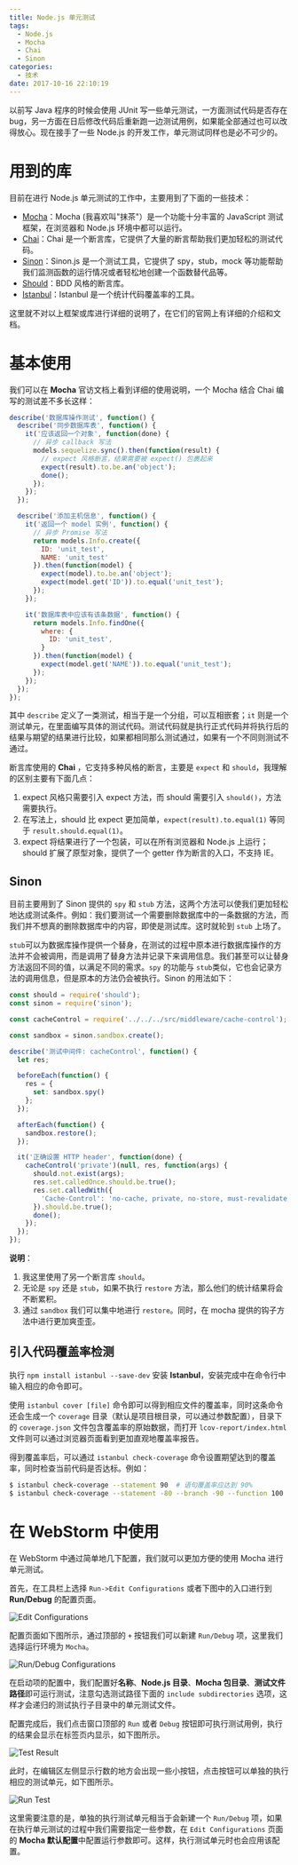 ```yaml
---
title: Node.js 单元测试
tags:
  - Node.js
  - Mocha
  - Chai
  - Sinon
categories:
  - 技术
date: 2017-10-16 22:10:19
---
```



以前写 Java 程序的时候会使用 JUnit 写一些单元测试，一方面测试代码是否存在 bug，另一方面在日后修改代码后重新跑一边测试用例，如果能全部通过也可以改得放心。现在接手了一些 Node.js 的开发工作，单元测试同样也是必不可少的。

<!-- more -->

 # 用到的库

目前在进行 Node.js 单元测试的工作中，主要用到了下面的一些技术：

- [Mocha](http://mochajs.org/)：Mocha (我喜欢叫"抹茶"）是一个功能十分丰富的 JavaScript 测试框架，在浏览器和 Node.js 环境中都可以运行。
- [Chai](http://chaijs.com/)：Chai 是一个断言库，它提供了大量的断言帮助我们更加轻松的测试代码。
- [Sinon](http://sinonjs.org/)：Sinon.js 是一个测试工具，它提供了 spy，stub，mock 等功能帮助我们监测函数的运行情况或者轻松地创建一个函数替代品等。
- [Should](https://github.com/tj/should.js)：BDD 风格的断言库。
- [Istanbul](https://istanbul.js.org/)：Istanbul 是一个统计代码覆盖率的工具。

这里就不对以上框架或库进行详细的说明了，在它们的官网上有详细的介绍和文档。

# 基本使用

我们可以在 **Mocha** 官访文档上看到详细的使用说明，一个 Mocha 结合 Chai 编写的测试差不多长这样：

```javascript
describe('数据库操作测试', function() {
  describe('同步数据库表', function() {
    it('应该返回一个对象', function(done) {
      // 异步 callback 写法
      models.sequelize.sync().then(function(result) {
        // expect 风格断言，结果需要被 expect() 包裹起来
        expect(result).to.be.an('object');
        done();
      });
    });
  });

  describe('添加主机信息', function() {
    it('返回一个 model 实例', function() {
      // 异步 Promise 写法
      return models.Info.create({
        ID: 'unit_test',
        NAME: 'unit_test'
      }).then(function(model) {
        expect(model).to.be.an('object');
        expect(model.get('ID')).to.equal('unit_test');
      });
    });

    it('数据库表中应该有该条数据', function() {
      return models.Info.findOne({
        where: {
          ID: 'unit_test',
        }
      }).then(function(model) {
        expect(model.get('NAME')).to.equal('unit_test');
      });
    });
  });
});
```

其中 `describe` 定义了一类测试，相当于是一个分组，可以互相嵌套；`it` 则是一个测试单元，在里面编写具体的测试代码。测试代码就是执行正式代码并将执行后的结果与期望的结果进行比较，如果都相同那么测试通过，如果有一个不同则测试不通过。

断言库使用的 **Chai** ，它支持多种风格的断言，主要是 `expect` 和 `should`，我理解的区别主要有下面几点：

1. expect 风格只需要引入 expect 方法，而 should 需要引入 `should()`，方法需要执行。
2. 在写法上，should 比 expect 更加简单，`expect(result).to.equal(1)` 等同于 `result.should.equal(1)`。
3. expect 将结果进行了一个包装，可以在所有浏览器和 Node.js 上运行；should 扩展了原型对象，提供了一个 getter 作为断言的入口，不支持 IE。

## Sinon

目前主要用到了 Sinon 提供的 `spy` 和 `stub` 方法，这两个方法可以使我们更加轻松地达成测试条件。例如：我们要测试一个需要删除数据库中的一条数据的方法，而我们并不想真的删除数据库中的内容，即使是测试库。这时就轮到 `stub` 上场了。

`stub`可以为数据库操作提供一个替身，在测试的过程中原本进行数据库操作的方法并不会被调用，而是调用了替身方法并记录下来调用信息。我们甚至可以让替身方法返回不同的值，以满足不同的需求。`spy` 的功能与 `stub`类似，它也会记录方法的调用信息，但是原本的方法仍会被执行。Sinon 的用法如下：

```javascript
const should = require('should');
const sinon = require('sinon');

const cacheControl = require('../../../src/middleware/cache-control');

const sandbox = sinon.sandbox.create();

describe('测试中间件: cacheControl', function() {
  let res;

  beforeEach(function() {
    res = {
      set: sandbox.spy()
    };
  });

  afterEach(function() {
    sandbox.restore();
  });

  it('正确设置 HTTP header', function(done) {
    cacheControl('private')(null, res, function(args) {
      should.not.exist(args);
      res.set.calledOnce.should.be.true();
      res.set.calledWith({
        'Cache-Control': 'no-cache, private, no-store, must-revalidate, max-stale=0, post-check=0, pre-check=0'
      }).should.be.true();
      done();
    });
  });
});
```

**说明**：

1. 我这里使用了另一个断言库 `should`。
2. 无论是 `spy` 还是 `stub`，如果不执行 `restore` 方法，那么他们的统计结果将会不断累积。
3. 通过 `sandbox` 我们可以集中地进行 `restore`。同时，在 mocha 提供的钩子方法中进行更加爽歪歪。

## 引入代码覆盖率检测

执行 `npm install istanbul --save-dev` 安装 **Istanbul**，安装完成中在命令行中输入相应的命令即可。

使用 `istanbul cover [file]` 命令即可以得到相应文件的覆盖率，同时这条命令还会生成一个 `coverage` 目录（默认是项目根目录，可以通过参数配置），目录下的 `coverage.json` 文件包含覆盖率的原始数据，而打开 `lcov-report/index.html` 文件则可以通过浏览器页面看到更加直观地覆盖率报告。

得到覆盖率后，可以通过 `istanbul check-coverage` 命令设置期望达到的覆盖率，同时检查当前代码是否达标。例如：

```bash
$ istanbul check-coverage --statement 90  # 语句覆盖率应达到 90%
$ istanbul check-coverage --statement -80 --branch -90 --function 100  # 80% 语句覆盖率、90% 分支覆盖率和 100% 的函数覆盖率
```

# 在 WebStorm 中使用

在 WebStorm 中通过简单地几下配置，我们就可以更加方便的使用 Mocha 进行单元测试。

首先，在工具栏上选择 `Run->Edit Configurations` 或者下图中的入口进行到 **Run/Debug** 的配置页面。

![Edit Configurations](/images/edit_config.png)

配置页面如下图所示，通过顶部的 `+` 按钮我们可以新建 `Run/Debug` 项，这里我们选择运行环境为 `Mocha`。

![Run/Debug Configurations](/images/run_debug_config.png)

在启动项的配置中，我们配置好**名称**、**Node.js 目录**、**Mocha 包目录**、**测试文件路径**即可运行测试，注意勾选测试路径下面的 `include subdirectories` 选项，这样才会递归的测试执行子目录中的单元测试文件。

配置完成后，我们点击窗口顶部的 `Run` 或者 `Debug` 按钮即可执行测试用例，执行的结果会显示在标签页内显示，如下图所示。

![Test Result](/images/test_result.png)

此时，在编辑区左侧显示行数的地方会出现一些小按钮，点击按钮可以单独的执行相应的测试单元，如下图所示。

![Run Test](/images/run_test.png)

这里需要注意的是，单独的执行测试单元相当于会新建一个 `Run/Debug` 项，如果在执行单元测试的过程中我们需要指定一些参数，在 `Edit Configurations` 页面的 **Mocha 默认配置**中配置运行参数即可。这样，执行测试单元时也会应用该配置。
